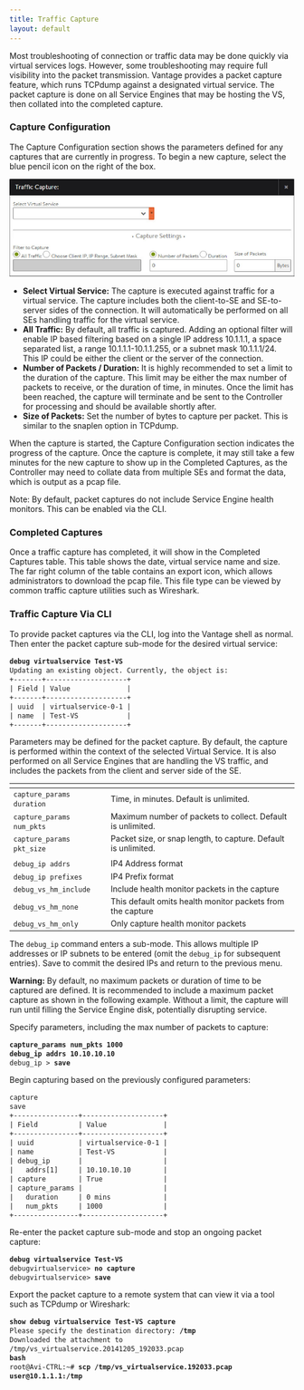 ```yaml
---
title: Traffic Capture
layout: default
---
```

Most troubleshooting of connection or traffic data may be done quickly via virtual services logs. However, some troubleshooting may require full visibility into the packet transmission. Vantage provides a packet capture feature, which runs TCPdump against a designated virtual service. The packet capture is done on all Service Engines that may be hosting the VS, then collated into the completed capture.

### Capture Configuration

The Capture Configuration section shows the parameters defined for any captures that are currently in progress. To begin a new capture, select the blue pencil icon on the right of the box.

<img src="img/ops_traffic_capture.jpg" alt="">

* **Select Virtual Service:** The capture is executed against traffic for a virtual service. The capture includes both the client-to-SE and SE-to-server sides of the connection. It will automatically be performed on all SEs handling traffic for the virtual service.
* **All Traffic:** By default, all traffic is captured. Adding an optional filter will enable IP based filtering based on a single IP address 10.1.1.1, a space separated list, a range 10.1.1.1-10.1.1.255, or a subnet mask 10.1.1.1/24. This IP could be either the client or the server of the connection.
* **Number of Packets / Duration:** It is highly recommended to set a limit to the duration of the capture. This limit may be either the max number of packets to receive, or the duration of time, in minutes. Once the limit has been reached, the capture will terminate and be sent to the Controller for processing and should be available shortly after.
* **Size of Packets:** Set the number of bytes to capture per packet. This is similar to the snaplen option in TCPdump.

When the capture is started, the Capture Configuration section indicates the progress of the capture. Once the capture is complete, it may still take a few minutes for the new capture to show up in the Completed Captures, as the Controller may need to collate data from multiple SEs and format the data, which is output as a pcap file.

Note: By default, packet captures do not include Service Engine health monitors. This can be enabled via the CLI.

### Completed Captures

Once a traffic capture has completed, it will show in the Completed Captures table. This table shows the date, virtual service name and size. The far right column of the table contains an export icon, which allows administrators to download the pcap file. This file type can be viewed by common traffic capture utilities such as Wireshark.

### Traffic Capture Via CLI

To provide packet captures via the CLI, log into the Vantage shell as normal. Then enter the packet capture sub-mode for the desired virtual service:
<pre crayon="false" class="command-line language-bash" data-prompt=":&nbsp;>" data-output="2-8"><code><strong>debug virtualservice Test-VS</strong>
Updating an existing object. Currently, the object is:
+-------+--------------------+
| Field | Value              |
+-------+--------------------+
| uuid  | virtualservice-0-1 |
| name  | Test-VS            |
+-------+--------------------+</code></pre>

Parameters may be defined for the packet capture. By default, the capture is performed within the context of the selected Virtual Service. It is also performed on all Service Engines that are handling the VS traffic, and includes the packets from the client and server side of the SE.

<table class="table table-hover"> 
 <thead> 
  <tr> 
   <th> </th> 
   <th> </th> 
  </tr> 
 </thead> 
 <tbody> 
  <tr> 
   <td> <code>capture_params duration</code> </td> 
   <td> Time, in minutes. Default is unlimited. </td> 
  </tr> 
  <tr> 
   <td> <code>capture_params num_pkts</code> </td> 
   <td> Maximum number of packets to collect. Default is unlimited. </td> 
  </tr> 
  <tr> 
   <td> <code>capture_params pkt_size</code> </td> 
   <td> Packet size, or snap length, to capture. Default is unlimited. </td> 
  </tr> 
  <tr> 
   <td> </td> 
   <td> </td> 
  </tr> 
  <tr> 
   <td> <code>debug_ip addrs</code> </td> 
   <td> IP4 Address format 
    <x.x.x.x> 
    </x.x.x.x></td> 
  </tr> 
  <tr> 
   <td> <code>debug_ip prefixes</code> </td> 
   <td> IP4 Prefix format 
    <x.x.x.x> 
    </x.x.x.x></td> 
  </tr> 
  <tr> 
   <td> <code>debug_vs_hm_include</code> </td> 
   <td> Include health monitor packets in the capture </td> 
  </tr> 
  <tr> 
   <td> <code>debug_vs_hm_none</code> </td> 
   <td> This default omits health monitor packets from the capture </td> 
  </tr> 
  <tr> 
   <td> <code>debug_vs_hm_only</code> </td> 
   <td> Only capture health monitor packets </td> 
  </tr> 
 </tbody> 
</table>

The <code>debug_ip</code> command enters a sub-mode. This allows multiple IP addresses or IP subnets to be entered (omit the <code>debug_ip</code> for subsequent entries). Save to commit the desired IPs and return to the previous menu.

**Warning:** By default, no maximum packets or duration of time to be captured are defined. It is recommended to include a maximum packet capture as shown in the following example. Without a limit, the capture will run until filling the Service Engine disk, potentially disrupting service.

Specify parameters, including the max number of packets to capture:

<pre crayon="false" class="command-line language-bash" data-prompt=": debugvirtualservice>"><code><strong>capture_params num_pkts 1000</strong>
<strong>debug_ip addrs 10.10.10.10</strong>
debug_ip &gt; <strong>save</strong></code></pre>

Begin capturing based on the previously configured parameters:

<pre crayon="false" class="command-line language-bash" data-prompt=": debugvirtualservice>" data-output="3-14"><code>capture
save
+----------------+--------------------+
| Field          | Value              |
+----------------+--------------------+
| uuid           | virtualservice-0-1 |
| name           | Test-VS            |
| debug_ip       |                    |
|   addrs[1]     | 10.10.10.10        |
| capture        | True               |
| capture_params |                    |
|   duration     | 0 mins             |
|   num_pkts     | 1000               |
+----------------+--------------------+</code></pre>

Re-enter the packet capture sub-mode and stop an ongoing packet capture:

<pre crayon="false" class="command-line language-bash" data-prompt=":&nbsp;>"><code><strong>debug virtualservice Test-VS</strong>
debugvirtualservice&gt; <strong>no capture</strong>
debugvirtualservice&gt; <strong>save</strong></code></pre>

Export the packet capture to a remote system that can view it via a tool such as TCPdump or Wireshark:

<pre crayon="false" class="command-line language-bash" data-prompt=":&nbsp;>" data-output="2-3"><code><strong>show debug virtualservice Test-VS capture</strong>
Please specify the destination directory: <strong>/tmp</strong>
Downloaded the attachment to /tmp/vs_virtualservice.20141205_192033.pcap
<strong>bash</strong>
root@Avi-CTRL:~# <strong>scp /tmp/vs_virtualservice.192033.pcap user@10.1.1.1:/tmp</strong></code></pre>